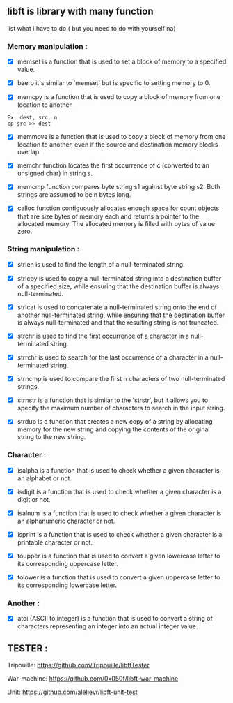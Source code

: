 ## libft is library with many function

list what i have to do ( but you need to do with yourself na)

### Memory manipulation :

- [x] memset 	is a function that is used to set a block of memory to a specified value.

- [x] bzero 	it's similar to 'memset' but is specific to setting memory to 0.

- [x] memcpy  	is a function that is used to copy a block of memory from one location to another. 
``` 
Ex. dest, src, n 
cp src >> dest
```
- [x] memmove is a function that is used to copy a block of memory from one location to another, even if the source and destination memory blocks overlap.

- [x] memchr function locates the first occurrence of c (converted to an unsigned char) in string s.

- [x] memcmp function compares byte string s1 against byte string s2. Both strings are assumed to be n bytes long.

- [x] calloc function contiguously allocates enough space for count objects that are size bytes of memory each and returns a    pointer to the allocated memory.  The allocated memory is filled with bytes of value zero.

### String manipulation :

- [x] strlen is used to find the length of a null-terminated string.

- [x] strlcpy is used to copy a null-terminated string into a destination buffer of a specified size, while ensuring that the destination buffer is always null-terminated.

- [x] strlcat is used to concatenate a null-terminated string onto the end of another null-terminated string, while ensuring that the destination buffer is always null-terminated and that the resulting string is not truncated.

- [x] strchr is used to find the first occurrence of a character in a null-terminated string.

- [x] strrchr is used to search for the last occurrence of a character in a null-terminated string.

- [x] strncmp is used to compare the first n characters of two null-terminated strings.

- [x] strnstr is a function that is similar to the 'strstr', but it allows you to specify the maximum number of characters to search in the input string.

- [x] strdup is a function that creates a new copy of a string by allocating memory for the new string and copying the contents of the original string to the new string.

### Character :

- [x] isalpha is a function that is used to check whether a given character is an alphabet or not.

- [x] isdigit is a function that is used to check whether a given character is a digit or not.

- [x] isalnum is a function that is used to check whether a given character is an alphanumeric character or not.

- [x] isprint is a function that is used to check whether a given character is a printable character or not.

- [x] toupper is a function that is used to convert a given lowercase letter to its corresponding uppercase letter.

- [x] tolower  is a function that is used to convert a given uppercase letter to its corresponding lowercase letter.

### Another :

- [x] atoi (ASCII to integer) is a function that is used to convert a string of characters representing an integer into an actual integer value.

## TESTER :

Tripouille: https://github.com/Tripouille/libftTester

War-machine: https://github.com/0x050f/libft-war-machine

Unit: https://github.com/alelievr/libft-unit-test
